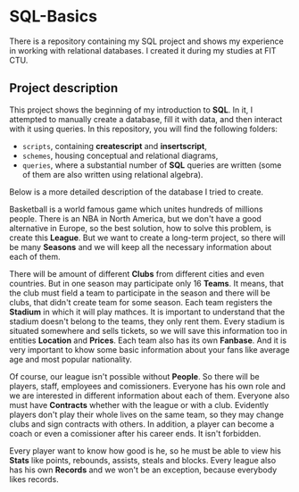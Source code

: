 # SQL-Basics
There is a repository containing my SQL project and shows my experience in working with relational databases. I created it during my studies at FIT CTU.

## Project description
This project shows the beginning of my introduction to **SQL**. In it, I attempted to manually create a database, fill it with data, and then interact with it using queries. In this repository, you will find the following folders: 
* `scripts`, containing **createscript** and **insertscript**, 
* `schemes`, housing conceptual and relational diagrams,
* `queries`, where a substantial number of **SQL** queries are written (some of them are also written using relational algebra).

Below is a more detailed description of the database I tried to create.

Basketball is a world famous game which unites hundreds of millions people. There is an NBA in North America, but we don't have a good alternative in Europe, so the best solution, how to solve this problem, is create this **League**.  But we want to create a long-term project, so there will be many **Seasons** and we will keep all the necessary information about each of them.

There will be amount of different **Clubs** from different cities and even countries. But in one season may participate only 16 **Teams**. It means, that the club must field a team to participate in the season and there will be clubs, that didn't create team for some season. Each team registers the **Stadium** in which it will play mathces. It is important to understand that the stadium doesn't belong to the teams, they only rent them. Every stadium is situated somewhere and sells tickets, so we will save this information too in entities **Location** and **Prices**. Each team also has its own **Fanbase**. And it is very important to khow some basic information about your fans like average age and most popular nationality.

Of course, our league isn't possible without **People**.  So there will be players, staff, employees and comissioners. Everyone has his own role and we are interested in different information about each of them. Everyone also must have **Contracts** whether with the league or with a club.  Evidently players don't play their whole lives on the same team, so they may change clubs and sign contracts with others. In addition, a player can become a coach or even a comissioner after his career ends. It isn't forbidden. 

Every player want to know how good is he, so he must be able to view his **Stats** like points, rebounds, assists, steals and blocks. Every league also has his own **Records** and we won't be an exception, because everybody likes records.

